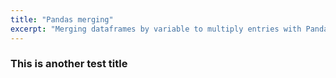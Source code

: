```yaml
---
title: "Pandas merging"
excerpt: "Merging dataframes by variable to multiply entries with Pandas"
---
```

### This is another test title